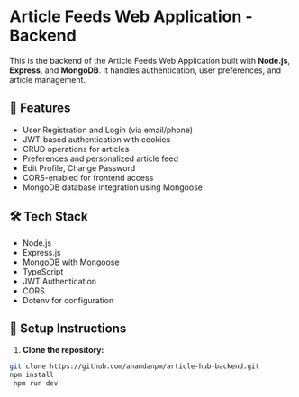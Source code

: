 # Article Feeds Web Application - Backend

This is the backend of the Article Feeds Web Application built with **Node.js**, **Express**, and **MongoDB**. It handles authentication, user preferences, and article management.

## 🚀 Features

- User Registration and Login (via email/phone)
- JWT-based authentication with cookies
- CRUD operations for articles
- Preferences and personalized article feed
- Edit Profile, Change Password
- CORS-enabled for frontend access
- MongoDB database integration using Mongoose

## 🛠️ Tech Stack

- Node.js
- Express.js
- MongoDB with Mongoose
- TypeScript
- JWT Authentication
- CORS
- Dotenv for configuration

## 🔧 Setup Instructions

1. **Clone the repository:**

```bash
git clone https://github.com/anandanpm/article-hub-backend.git
npm install
 npm run dev
